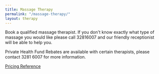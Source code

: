 ```yaml
---
title: Massage Therapy
permalink: "/massage-therapy/"
layout: therapy
---
```


Book a qualified massage therapist. If you don't know exactly what type of massage you would like please call 32816007 and our friendly receptionist will be able to  help you.

Private Health Fund Rebates are available with certain therapists, please contact 3281 6007 for more information.

<a href="/pricing-reference/">Pricing Reference</a>

<div class='container bg-light my-4 p-4'>
  <healcode-widget data-type="appointments" data-widget-partner="object" data-widget-id="1f3643748a4" data-widget-version="0"></healcode-widget>
</div>
